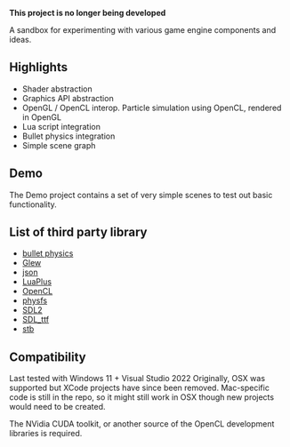 **This project is no longer being developed**

A sandbox for experimenting with various game engine components and ideas. 

## Highlights

- Shader abstraction
- Graphics API abstraction
- OpenGL / OpenCL interop. Particle simulation using OpenCL, rendered in OpenGL
- Lua script integration
- Bullet physics integration
- Simple scene graph

## Demo

The Demo project contains a set of very simple scenes to test out basic functionality. 

## List of third party library

- [bullet physics](https://github.com/bulletphysics/bullet3)
- [Glew](http://glew.sourceforge.net/)
- [json](https://github.com/nlohmann/json)
- [LuaPlus](https://github.com/jjensen/luaplus51-all)
- [OpenCL](https://www.khronos.org/opencl/)
- [physfs](https://github.com/icculus/physfs)
- [SDL2](https://www.libsdl.org/)
- [SDL_ttf](https://www.libsdl.org/projects/SDL_ttf/)
- [stb](https://github.com/nothings/stb)

## Compatibility 

Last tested with Windows 11 + Visual Studio 2022
Originally, OSX was supported but XCode projects have since been removed. 
Mac-specific code is still in the repo, so it might still work in OSX though new projects would need to be created. 

The NVidia CUDA toolkit, or another source of the OpenCL development libraries is required. 
